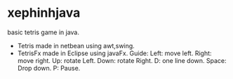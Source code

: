 # xephinhjava
basic tetris game in java.
- Tetris made in netbean using awt,swing.
- TetrisFx made in Eclipse using javaFx.
Guide:
Left: move left.
Right: move right.
Up: rotate Left.
Down: rotate Right.
D: one line down.
Space: Drop down.
P: Pause.
